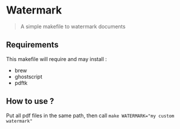 # Watermark

> A simple makefile to watermark documents

## Requirements

This makefile will require and may install : 
- brew
- ghostscript
- pdftk

## How to use ?

Put all pdf files in the same path, then call `make WATERMARK="my custom watermark"`
